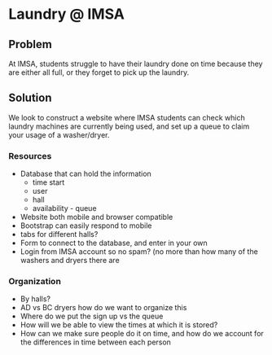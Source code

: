 # Laundry @ IMSA

## Problem
At IMSA, students struggle to have their laundry done on time because they are either all full, or they forget to pick up the laundry. 

## Solution
We look to construct a website where IMSA students can check which laundry machines are currently being used, and set up a queue to claim your usage of a washer/dryer.

### Resources
- Database that can hold the information
  - time start
  - user 
  - hall
  - availability - queue
- Website both mobile and browser compatible
 - Bootstrap can easily respond to mobile
 - tabs for different halls? 
 - Form to connect to the database, and enter in your own
- Login from IMSA account so no spam? (no more than how many of the washers and dryers there are
 
### Organization
- By halls?
- AD vs BC dryers how do we want to organize this
- Where do we put the sign up vs the queue 
- How will we be able to view the times at which it is stored?
- How can we make sure people do it on time, and how do we account for the differences in time between each person


